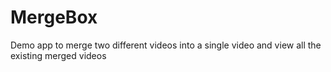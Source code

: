 # MergeBox
Demo app to merge two different videos into a single video and view all the existing merged videos
